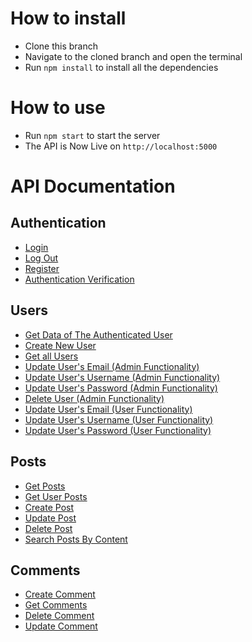 # How to install

- Clone this branch
- Navigate to the cloned branch and open the terminal
- Run `npm install` to install all the dependencies

# How to use

- Run `npm start` to start the server
- The API is Now Live on `http://localhost:5000`

# API Documentation

## Authentication

- [Login](https://telling-birch-4ed.notion.site/login-API-0b957f6cf8e64b6499b79a339755762d?pvs=4)
- [Log Out](https://telling-birch-4ed.notion.site/log-out-API-cf5d5eb8bf6a43af83c7a0eba2ddab65?pvs=4)
- [Register](https://telling-birch-4ed.notion.site/Register-API-f17568adaef44bc5a1de52044d0abc64?pvs=4)
- [Authentication Verification](https://telling-birch-4ed.notion.site/Verify-Authentication-API-d3d1d8f031c64b029eb1367893ad6e23?pvs=4)

## Users

- [Get Data of The Authenticated User](https://telling-birch-4ed.notion.site/Get-Authenticated-User-API-a81bc72b832344ed873155beb5bff850?pvs=4)
- [Create New User](https://telling-birch-4ed.notion.site/Create-User-API-Admin-3fcc45d33fcc4b7a82cc709a9e0bdd94?pvs=4)
- [Get all Users](https://telling-birch-4ed.notion.site/Get-Users-API-Admin-fac6abcf67fb4a32a588658bc0b10334?pvs=4)
- [Update User's Email (Admin Functionality)](https://telling-birch-4ed.notion.site/Update-Email-Admin-API-43a521f3b7754ae89ff3aa4b74cac965?pvs=4)
- [Update User's Username (Admin Functionality)](https://telling-birch-4ed.notion.site/Update-Username-Admin-API-8b833aa2b7224694ab2c3f879d71259b?pvs=4)
- [Update User's Password (Admin Functionality)](https://telling-birch-4ed.notion.site/Update-Password-Admin-API-b1d732336be34ed7b0d0f88d73af974c?pvs=4)
- [Delete User (Admin Functionality)](https://telling-birch-4ed.notion.site/Delete-User-Admin-API-8b3aedc4cd4a44a39ed340008ecd1ea3?pvs=4)
- [Update User's Email (User Functionality)](https://telling-birch-4ed.notion.site/Update-Email-User-API-93b181e0bd2949059906e58619e5bf18?pvs=4)
- [Update User's Username (User Functionality)](https://telling-birch-4ed.notion.site/Update-Username-User-API-56e6179abe9140d082cd2a2d2246a00a?pvs=4)
- [Update User's Password (User Functionality)](https://telling-birch-4ed.notion.site/Update-Password-User-API-505d3458c9f8440fa5ae8b44764977e6?pvs=4)

## Posts

- [Get Posts](https://telling-birch-4ed.notion.site/Get-Posts-API-7cf6697f93514bf486787af8640e9529?pvs=4)
- [Get User Posts](https://telling-birch-4ed.notion.site/Get-User-Posts-API-3d48fd29b72f4dfca1b6a7e4e79fae55?pvs=4)
- [Create Post](https://telling-birch-4ed.notion.site/Create-Post-API-0a695e3fcb76415c9d0003d7d479116a?pvs=4)
- [Update Post](https://telling-birch-4ed.notion.site/Update-Post-API-2b36b5dcc92e43b697945e3c6af24cda?pvs=4)
- [Delete Post](https://telling-birch-4ed.notion.site/Delete-Post-API-732acf8742514e478dd5ce45cb23a518?pvs=4)
- [Search Posts By Content](https://telling-birch-4ed.notion.site/Search-For-a-Post-API-3a529cec774f41de8ac0fc2dca80fa94?pvs=4)

## Comments

- [Create Comment](https://telling-birch-4ed.notion.site/Create-Comment-API-cfa495cff5544e4b990baac923ddd1e4?pvs=4)
- [Get Comments](https://telling-birch-4ed.notion.site/Get-Comments-API-4aeb8897ebd8406d980ab70d65827753?pvs=4)
- [Delete Comment](https://telling-birch-4ed.notion.site/Delete-Comment-API-e6a9880f5e224cdc94c85415503f4291?pvs=4)
- [Update Comment](https://telling-birch-4ed.notion.site/Update-Comment-API-5869703f63f8480f8a7fa9b618e6a6be?pvs=4)
